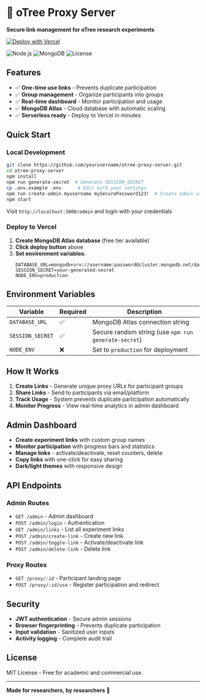# 🔗 oTree Proxy Server

**Secure link management for oTree research experiments**

[![Deploy with Vercel](https://vercel.com/button)](https://vercel.com/new/clone?repository-url=https://github.com/yourusername/otree-proxy-server)

![Node.js](https://img.shields.io/badge/Node.js-14%2B-green)
![MongoDB](https://img.shields.io/badge/MongoDB-Atlas-green)
![License](https://img.shields.io/badge/License-MIT-blue)

## Features

- ✅ **One-time use links** - Prevents duplicate participation
- ✅ **Group management** - Organize participants into groups
- ✅ **Real-time dashboard** - Monitor participation and usage
- ✅ **MongoDB Atlas** - Cloud database with automatic scaling
- ✅ **Serverless ready** - Deploy to Vercel in minutes

## Quick Start

### Local Development

```bash
git clone https://github.com/yourusername/otree-proxy-server.git
cd otree-proxy-server
npm install
npm run generate-secret  # Generate SESSION_SECRET
cp .env.example .env      # Edit with your settings
npm run create-admin myusername mySecurePassword123!  # Create admin user
npm start
```

Visit `http://localhost:3000/admin` and login with your credentials

### Deploy to Vercel

1. **Create MongoDB Atlas database** (free tier available)
2. **Click deploy button** above
3. **Set environment variables**:
   ```
   DATABASE_URL=mongodb+srv://username:password@cluster.mongodb.net/database
   SESSION_SECRET=your-generated-secret
   NODE_ENV=production
   ```

## Environment Variables

| Variable         | Required | Description                                          |
| ---------------- | -------- | ---------------------------------------------------- |
| `DATABASE_URL`   | ✅       | MongoDB Atlas connection string                      |
| `SESSION_SECRET` | ✅       | Secure random string (use `npm run generate-secret`) |
| `NODE_ENV`       | ❌       | Set to `production` for deployment                   |

## How It Works

1. **Create Links** - Generate unique proxy URLs for participant groups
2. **Share Links** - Send to participants via email/platform
3. **Track Usage** - System prevents duplicate participation automatically
4. **Monitor Progress** - View real-time analytics in admin dashboard

## Admin Dashboard

- **Create experiment links** with custom group names
- **Monitor participation** with progress bars and statistics
- **Manage links** - activate/deactivate, reset counters, delete
- **Copy links** with one-click for easy sharing
- **Dark/light themes** with responsive design

## API Endpoints

### Admin Routes

- `GET /admin` - Admin dashboard
- `POST /admin/login` - Authentication
- `GET /admin/links` - List all experiment links
- `POST /admin/create-link` - Create new link
- `POST /admin/toggle-link` - Activate/deactivate link
- `POST /admin/delete-link` - Delete link

### Proxy Routes

- `GET /proxy/:id` - Participant landing page
- `POST /proxy/:id/use` - Register participation and redirect

## Security

- **JWT authentication** - Secure admin sessions
- **Browser fingerprinting** - Prevents duplicate participation
- **Input validation** - Sanitized user inputs
- **Activity logging** - Complete audit trail

## License

MIT License - Free for academic and commercial use.

---

**Made for researchers, by researchers** 🧪
